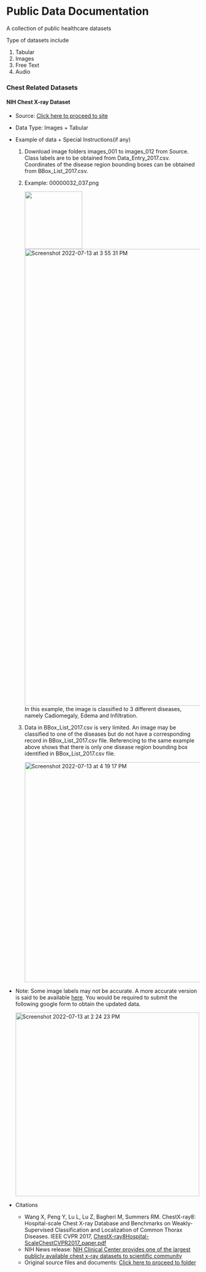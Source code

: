 # Public Data Documentation

A collection of public healthcare datasets

Type of datasets include 

1. Tabular 
2. Images 
3. Free Text 
4. Audio 

### Chest Related Datasets

#### NIH Chest X-ray Dataset
  -   Source: [Click here to proceed to site](https://www.kaggle.com/datasets/nih-chest-xrays/data?resource=download)
  -   Data Type: Images + Tabular 
  -   Example of data + Special Instructions(if any) 
      1. Download image folders images_001 to images_012 from Source. Class labels are to be obtained from Data_Entry_2017.csv. Coordinates of the disease region bounding boxes can be obtained from BBox_List_2017.csv.
      2. Example: 00000032_037.png
      
         <img src="https://user-images.githubusercontent.com/66881214/178676386-7c3c1163-6972-443f-8525-ba8d22e3bf89.png" width="150" height="150">
         <img width="1191" alt="Screenshot 2022-07-13 at 3 55 31 PM" src="https://user-images.githubusercontent.com/66881214/178681269-37873e8b-6749-4658-843a-6ab3a6ff7c8d.png"> In this example, the image is classified to 3 different diseases, namely Cadiomegaly, Edema and Infiltration.
      3. Data in BBox_List_2017.csv is very limited. An image may be classified to one of the diseases but do not have a corresponding record in BBox_List_2017.csv file. Referencing to the same example above shows that there is only one disease region bounding box identified in BBox_List_2017.csv file.
         
         <img width="574" alt="Screenshot 2022-07-13 at 4 19 17 PM" src="https://user-images.githubusercontent.com/66881214/178685815-7503b9c5-0b09-4a4f-9adb-5226fd0867d9.png">

  -   Note: Some image labels may not be accurate. A more accurate version is said to be available [here](https://cloud.google.com/healthcare-api/docs/resources/public-datasets/nih-chest#additional_labels). You would be required to submit the following google form to obtain the updated data.  
  
      <img width="479" alt="Screenshot 2022-07-13 at 2 24 23 PM" src="https://user-images.githubusercontent.com/66881214/178664900-deb7670c-3451-4049-98b5-bc253878be0a.png">

  -   Citations
      - Wang X, Peng Y, Lu L, Lu Z, Bagheri M, Summers RM. ChestX-ray8: Hospital-scale Chest X-ray Database and Benchmarks on Weakly-Supervised Classification and Localization of Common Thorax Diseases. IEEE CVPR 2017, [ChestX-ray8Hospital-ScaleChestCVPR2017_paper.pdf](https://openaccess.thecvf.com/content_cvpr_2017/papers/Wang_ChestX-ray8_Hospital-Scale_Chest_CVPR_2017_paper.pdf)
      - NIH News release: [NIH Clinical Center provides one of the largest publicly available chest x-ray datasets to scientific community](https://www.nih.gov/news-events/news-releases/nih-clinical-center-provides-one-largest-publicly-available-chest-x-ray-datasets-scientific-community)
      - Original source files and documents: [Click here to proceed to folder](https://nihcc.app.box.com/v/ChestXray-NIHCC/folder/36938765345)
